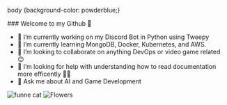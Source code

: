 body {background-color: powderblue;}
<body> 
### Welcome to my Github 👋

<!--
**jakeupz/jakeupz** is a ✨ _special_ ✨ repository because its `README.md` (this file) appears on your GitHub profile.

Here are some ideas to get you started:
-->
- 🔭 I’m currently working on my Discord Bot in Python using Tweepy 
- 🌱 I’m currently learning MongoDB, Docker, Kubernetes, and AWS.
- 👯 I’m looking to collaborate on anything DevOps or video game related 😊
- 🤔 I’m looking for help with understanding how to read documentation more efficently 😵‍💫
- 💬 Ask me about AI and Game Development



<img src="https://media.discordapp.net/attachments/669796626784714756/1020035199247056906/image0-1-3.gif" alt="funne cat" >
<picture>
   <img src="C:/Users/jacob/Downloads/IMG_4505.jpg" alt="Flowers" style="width:auto;">
 </picture>

  </body> 
